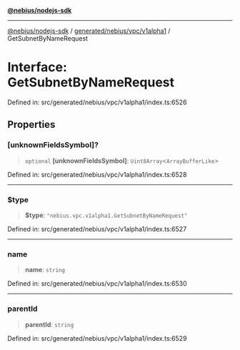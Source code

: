 [**@nebius/nodejs-sdk**](../../../../../README.md)

---

[@nebius/nodejs-sdk](../../../../../README.md) / [generated/nebius/vpc/v1alpha1](../README.md) / GetSubnetByNameRequest

# Interface: GetSubnetByNameRequest

Defined in: src/generated/nebius/vpc/v1alpha1/index.ts:6526

## Properties

### \[unknownFieldsSymbol\]?

> `optional` **\[unknownFieldsSymbol\]**: `Uint8Array`\<`ArrayBufferLike`\>

Defined in: src/generated/nebius/vpc/v1alpha1/index.ts:6528

---

### $type

> **$type**: `"nebius.vpc.v1alpha1.GetSubnetByNameRequest"`

Defined in: src/generated/nebius/vpc/v1alpha1/index.ts:6527

---

### name

> **name**: `string`

Defined in: src/generated/nebius/vpc/v1alpha1/index.ts:6530

---

### parentId

> **parentId**: `string`

Defined in: src/generated/nebius/vpc/v1alpha1/index.ts:6529
